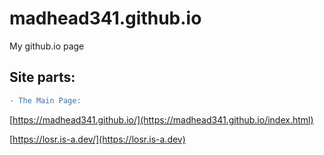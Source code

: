 # madhead341.github.io
My github.io page



## Site parts:
```diff
- The Main Page:
``` 
[https://madhead341.github.io/](https://madhead341.github.io/index.html)

[https://losr.is-a.dev/](https://losr.is-a.dev)
